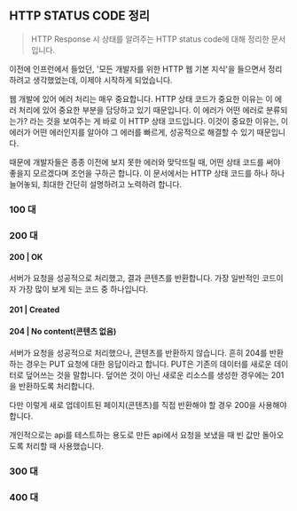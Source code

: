 ## HTTP STATUS CODE 정리

> HTTP Response 시 상태를 알려주는 HTTP status code에 대해 정리한 문서입니다.

이전에 인프런에서 들었던, '모든 개발자를 위한 HTTP 웹 기본 지식'을 들으면서 정리하려고 생각했었는데,  이제야 시작하게 되었습니다. 

웹 개발에 있어 에러 처리는 매우 중요합니다. HTTP 상태 코드가 중요한 이유는 이 에러 처리에 있어 중요한 부분을 담당하고 있기 때문입니다. 이 에러가 어떤 에러로 분류되는가? 라는 것을 보여주는 게 바로 이 HTTP 상태 코드입니다. 이것이 중요한 이유는, 이 에러가 어떤 에러인지를 알아야 그 에러를 빠르게, 성공적으로 해결할 수 있기 때문입니다. 

때문에 개발자들은 종종 이전에 보지 못한 에러와 맞닥뜨릴 때, 어떤 상태 코드를 써야 좋을지 모르겠다며 조언을 구하곤 합니다. 이 문서에서는 HTTP 상태 코드를 하나 하나 늘어놓되, 최대한 간단히 설명하려고 노력하려 합니다. 



### 100 대



### 200 대

#### 200 | OK

서버가 요청을 성공적으로 처리했고, 결과 콘텐츠를 반환합니다. 가장 일반적인 코드이자 가장 많이 보게 되는 코드 중 하나입니다.

#### 201 | Created



#### 204 | No content(콘텐츠 없음)

서버가 요청을 성공적으로 처리했으나, 콘텐츠를 반환하지 않습니다. 흔히 204를 반환하는 경우는 PUT 요청에 대한 응답이라고 합니다.  PUT은 기존의 데이터를 새로운 데이터로 덮어쓰는 것을 말합니다. 덮어쓴 것이 아닌 새로운 리소스를 생성한 경우에는 201을 반환하도록 처리합니다. 

다만 이렇게 새로 업데이트된 페이지(콘텐츠)를 직접 반환해야 할 경우 200을 사용해야 합니다.

개인적으로는 api를 테스트하는 용도로 만든 api에서 요청을 보냈을 때 빈 값만 돌아오도록 처리할 때 사용했습니다.

### 300 대



### 400 대

